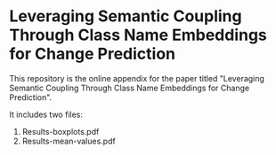 # Leveraging Semantic Coupling Through Class Name Embeddings for Change Prediction

This repository is the online appendix for the paper titled "Leveraging Semantic Coupling Through Class Name Embeddings for Change Prediction". 

It includes two files: 
1) Results-boxplots.pdf
2) Results-mean-values.pdf

